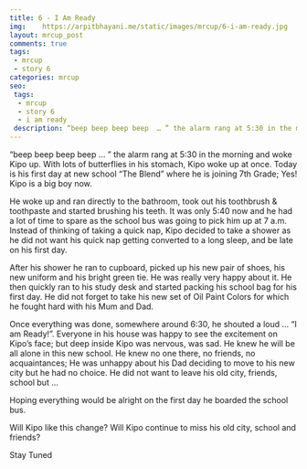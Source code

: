 ```yaml
---
title: 6 - I Am Ready
img:    https://arpitbhayani.me/static/images/mrcup/6-i-am-ready.jpg
layout: mrcup_post
comments: true
tags:
 - mrcup
 - story 6
categories: mrcup
seo:
 tags:
  - mrcup
  - story 6
  - i am ready
 description: “beep beep beep beep  … ” the alarm rang at 5:30 in the morning and woke Kipo up. With lots of butterflies in his stomach, Kipo woke up at once. Today is his first day at new school “The Blend” where he is joining 7th Grade; Yes! Kipo is a big boy now.
---
```


“beep beep beep beep  … ” the alarm rang at 5:30 in the morning and woke Kipo up. With lots of butterflies in his stomach, Kipo woke up at once. Today is his first day at new school “The Blend” where he is joining 7th Grade; Yes! Kipo is a big boy now.

He woke up and ran directly to the bathroom, took out his toothbrush & toothpaste and started brushing his teeth. It was only 5:40 now and he had a lot of time to spare as the school bus was going to pick him up at 7 a.m. Instead of thinking of taking a quick nap, Kipo decided to take a shower as he did not want his quick nap getting converted to a long sleep, and be late on his first day.

After his shower he ran to cupboard, picked up his new pair of shoes, his new uniform and his bright green tie. He was really very happy about it. He then quickly ran to his study desk and started packing his school bag for his first day. He did not forget to take his new set of Oil Paint Colors for which he fought hard with his Mum and Dad.

Once everything was done, somewhere around 6:30, he shouted a loud … “I am Ready!”. Everyone in his house was happy to see the excitement on Kipo’s face; but deep inside Kipo was nervous, was sad. He knew he will be all alone in this new school. He knew no one there, no friends, no acquaintances; He was unhappy about his Dad deciding to move to his new city but he had no choice. He did not want to leave his old city, friends, school but …

Hoping everything would be alright on the first day he boarded the school bus.

Will Kipo like this change?
Will Kipo continue to miss his old city, school and friends?

Stay Tuned
